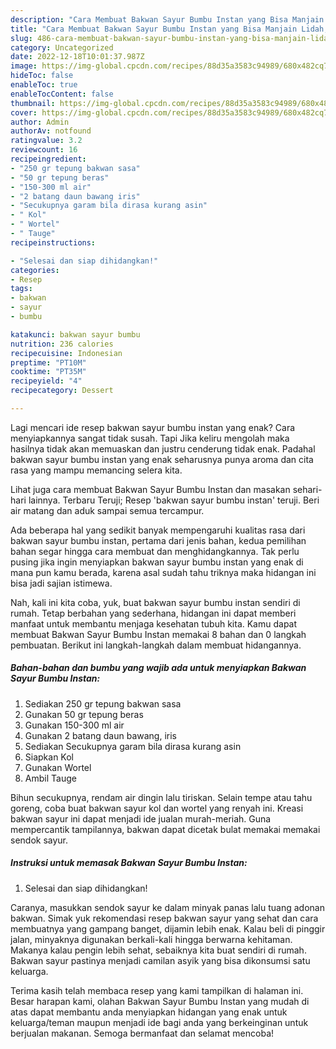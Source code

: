 ```yaml
---
description: "Cara Membuat Bakwan Sayur Bumbu Instan yang Bisa Manjain Lidah, Buat Buka Puasa Bisa Manjain Lidah"
title: "Cara Membuat Bakwan Sayur Bumbu Instan yang Bisa Manjain Lidah, Buat Buka Puasa Bisa Manjain Lidah"
slug: 486-cara-membuat-bakwan-sayur-bumbu-instan-yang-bisa-manjain-lidah-buat-buka-puasa-bisa-manjain-lidah
category: Uncategorized
date: 2022-12-18T10:01:37.987Z
image: https://img-global.cpcdn.com/recipes/88d35a3583c94989/680x482cq70/bakwan-sayur-bumbu-instan-foto-resep-utama.jpg
hideToc: false
enableToc: true
enableTocContent: false
thumbnail: https://img-global.cpcdn.com/recipes/88d35a3583c94989/680x482cq70/bakwan-sayur-bumbu-instan-foto-resep-utama.jpg
cover: https://img-global.cpcdn.com/recipes/88d35a3583c94989/680x482cq70/bakwan-sayur-bumbu-instan-foto-resep-utama.jpg
author: Admin
authorAv: notfound
ratingvalue: 3.2
reviewcount: 16
recipeingredient:
- "250 gr tepung bakwan sasa"
- "50 gr tepung beras"
- "150-300 ml air"
- "2 batang daun bawang iris"
- "Secukupnya garam bila dirasa kurang asin"
- " Kol"
- " Wortel"
- " Tauge"
recipeinstructions:

- "Selesai dan siap dihidangkan!"
categories:
- Resep
tags:
- bakwan
- sayur
- bumbu

katakunci: bakwan sayur bumbu 
nutrition: 236 calories
recipecuisine: Indonesian
preptime: "PT10M"
cooktime: "PT35M"
recipeyield: "4"
recipecategory: Dessert

---
```



Lagi mencari ide resep bakwan sayur bumbu instan yang enak? Cara menyiapkannya sangat tidak susah. Tapi Jika keliru mengolah maka hasilnya tidak akan memuaskan dan justru cenderung tidak enak. Padahal bakwan sayur bumbu instan yang enak seharusnya punya aroma dan cita rasa yang mampu memancing selera kita.


Lihat juga cara membuat Bakwan Sayur Bumbu Instan dan masakan sehari-hari lainnya. Terbaru Teruji; Resep &#39;bakwan sayur bumbu instan&#39; teruji. Beri air matang dan aduk sampai semua tercampur.

Ada beberapa hal yang sedikit banyak mempengaruhi kualitas rasa dari bakwan sayur bumbu instan, pertama dari jenis bahan, kedua pemilihan bahan segar hingga cara membuat dan menghidangkannya. Tak perlu pusing jika ingin menyiapkan bakwan sayur bumbu instan yang enak di mana pun kamu berada, karena asal sudah tahu triknya maka hidangan ini bisa jadi sajian istimewa.


Nah, kali ini kita coba, yuk, buat bakwan sayur bumbu instan sendiri di rumah. Tetap berbahan yang sederhana, hidangan ini dapat memberi manfaat untuk membantu menjaga kesehatan tubuh kita. Kamu dapat membuat Bakwan Sayur Bumbu Instan memakai 8 bahan dan 0 langkah pembuatan. Berikut ini langkah-langkah dalam membuat hidangannya.

<!--inarticleads1-->

##### Bahan-bahan dan bumbu yang wajib ada untuk menyiapkan Bakwan Sayur Bumbu Instan:

1. Sediakan 250 gr tepung bakwan sasa
1. Gunakan 50 gr tepung beras
1. Gunakan 150-300 ml air
1. Gunakan 2 batang daun bawang, iris
1. Sediakan Secukupnya garam bila dirasa kurang asin
1. Siapkan  Kol
1. Gunakan  Wortel
1. Ambil  Tauge


Bihun secukupnya, rendam air dingin lalu tiriskan. Selain tempe atau tahu goreng, coba buat bakwan sayur kol dan wortel yang renyah ini. Kreasi bakwan sayur ini dapat menjadi ide jualan murah-meriah. Guna mempercantik tampilannya, bakwan dapat dicetak bulat memakai memakai sendok sayur. 

<!--inarticleads2-->

##### Instruksi untuk memasak Bakwan Sayur Bumbu Instan:


1. Selesai dan siap dihidangkan!

Caranya, masukkan sendok sayur ke dalam minyak panas lalu tuang adonan bakwan. Simak yuk rekomendasi resep bakwan sayur yang sehat dan cara membuatnya yang gampang banget, dijamin lebih enak. Kalau beli di pinggir jalan, minyaknya digunakan berkali-kali hingga berwarna kehitaman. Makanya kalau pengin lebih sehat, sebaiknya kita buat sendiri di rumah. Bakwan sayur pastinya menjadi camilan asyik yang bisa dikonsumsi satu keluarga. 

Terima kasih telah membaca resep yang kami tampilkan di halaman ini. Besar harapan kami, olahan Bakwan Sayur Bumbu Instan yang mudah di atas dapat membantu anda menyiapkan hidangan yang enak untuk keluarga/teman maupun menjadi ide bagi anda yang berkeinginan untuk berjualan makanan. Semoga bermanfaat dan selamat mencoba!
